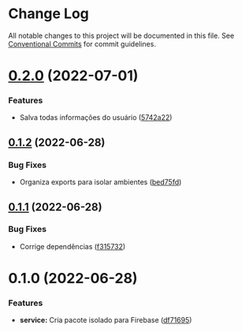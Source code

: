 # Change Log

All notable changes to this project will be documented in this file.
See [Conventional Commits](https://conventionalcommits.org) for commit guidelines.

# [0.2.0](https://github.com/igorjacauna/lib-services/compare/@igorjacauna/lib-firebase@0.1.3...@igorjacauna/lib-firebase@0.2.0) (2022-07-01)


### Features

* Salva todas informações do usuário ([5742a22](https://github.com/igorjacauna/lib-services/commit/5742a227eba19916fb3a574342cd8f3fe153de9b))





## [0.1.2](https://github.com/igorjacauna/lib-services/compare/@igorjacauna/lib-firebase@0.1.1...@igorjacauna/lib-firebase@0.1.2) (2022-06-28)


### Bug Fixes

* Organiza exports para isolar ambientes ([bed75fd](https://github.com/igorjacauna/lib-services/commit/bed75fd6c13a05a1964fb14130707d5f9278cea7))





## [0.1.1](https://github.com/igorjacauna/lib-services/compare/@igorjacauna/lib-firebase@0.1.0...@igorjacauna/lib-firebase@0.1.1) (2022-06-28)


### Bug Fixes

* Corrige dependências ([f315732](https://github.com/igorjacauna/lib-services/commit/f31573214db18cbcad921af34e16bf50aa20b2f2))





# 0.1.0 (2022-06-28)


### Features

* **service:** Cria pacote isolado para Firebase ([df71695](https://github.com/igorjacauna/lib-services/commit/df71695e3d6b10a3a89d1f51f37bd5a38785d637))
